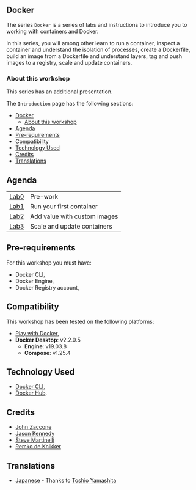 
## Docker

The series `Docker` is a series of labs and instructions to introduce you to working with containers and Docker. 

In this series, you will among other learn to run a container, inspect a container and understand the isolation of processes, create a Dockerfile, build an image from a Dockerfile and understand layers, tag and push images to a registry, scale and update containers.

### About this workshop

This series has an additional presentation. 

The `Introduction` page has the following sections:

- [Docker](#docker)
	- [About this workshop](#about-this-workshop)
- [Agenda](#agenda)
- [Pre-requirements](#pre-requirements)
- [Compatibility](#compatibility)
- [Technology Used](#technology-used)
- [Credits](#credits)
- [Translations](#translations)

## Agenda

|   |   |
| - | - |
| [Lab0](lab-0/README.md) | Pre-work |
| [Lab1](lab-1/README.md) | Run your first container |
| [Lab2](lab-2/README.md) | Add value with custom images |
| [Lab3](lab-3/README.md) | Scale and update containers |

## Pre-requirements

For this workshop you must have:
* Docker CLI,
* Docker Engine,
* Docker Registry account,

## Compatibility

This workshop has been tested on the following platforms:
* [Play with Docker](https://labs.play-with-docker.com/),
* **Docker Desktop**: v2.2.0.5
  * **Engine**: v19.03.8
  * **Compose**: v1.25.4

## Technology Used

* [Docker CLI](https://docs.docker.com/engine/reference/commandline/cli/),
* [Docker Hub](https://hub.docker.com/).

## Credits

* [John Zaccone](https://github.com/jzaccone)
* [Jason Kennedy](https://github.com/jkomg)
* [Steve Martinelli]()
* [Remko de Knikker](https://github.com/remkohdev)

## Translations

* [Japanese](README-ja.md) - Thanks to [Toshio Yamashita](https://github.com/developerWorksJP)

